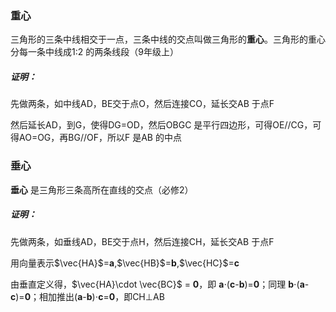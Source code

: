 ### 重心

三角形的三条中线相交于一点，三条中线的交点叫做三角形的**重心**。三角形的重心分每一条中线成1:2 的两条线段（9年级上）

##### 证明：

先做两条，如中线AD，BE交于点O，然后连接CO，延长交AB 于点F

然后延长AD，到G，使得DG=OD，然后OBGC 是平行四边形，可得OE//CG，可得AO=OG，再BG//OF，所以F 是AB 的中点

### 垂心

**垂心** 是三角形三条高所在直线的交点（必修2）

##### 证明：

先做两条，如垂线AD，BE交于点H，然后连接CH，延长交AB 于点F

用向量表示$\vec{HA}$=**a**,$\vec{HB}$=**b**,$\vec{HC}$=**c** 

由垂直定义得，$\vec{HA}\cdot \vec{BC}$ = **0**，即 **a**$\cdot$(**c**-**b**)=**0**；同理 **b**$\cdot$(**a**-**c**)=**0**；相加推出(**a**-**b**)$\cdot$**c**=**0**，即CH$\perp$AB

